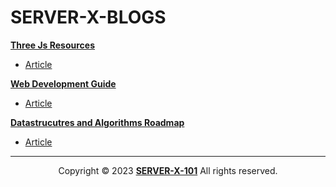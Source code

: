 # SERVER-X-BLOGS

[**Three Js Resources**](./Three-Js-Resources)
- [Article](./Three-Js-Resources.md)

[**Web Development Guide**](./Web-Dev-Guide)
- [Article](./Web-dev-Guide.md)

[**Datastrucutres and Algorithms Roadmap**](https://github.com/SERVER-X-101/DSA-BASIC-TO-ADVANCED)
- [Article](https://github.com/SERVER-X-101/DSA-BASIC-TO-ADVANCED)

---

<p align="center">
  Copyright © 2023 <b><a href="https://github.com/SERVER-X-101">SERVER-X-101</a></b> All rights reserved. <br/>
</p>

<!-- -->
